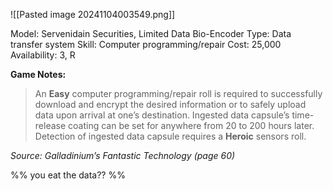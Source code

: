 ![[Pasted image 20241104003549.png]]

Model: Servenidain Securities, Limited Data Bio-Encoder
Type: Data transfer system
Skill: Computer programming/repair
Cost: 25,000
Availability: 3, R

**Game Notes:**
> An **Easy** computer programming/repair roll is required to successfully download and encrypt the desired information or to safely upload data upon arrival at one’s destination. Ingested data capsule’s time-release coating can be set for anywhere from 20 to 200 hours later. Detection of ingested data capsule requires a **Heroic** sensors roll.

*Source: Galladinium’s Fantastic Technology (page 60)*


%% you eat the data?? %%